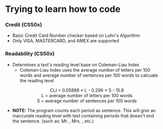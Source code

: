 # Trying to learn how to code

### Credit (CS50x)
* Basic Credit Card Number checker based on Luhn's Algorithm
* Only VISA, MASTERCARD, and AMEX are supported

### Readability (CS50x)
* Determines a text's reading level base on Coleman-Liau Index
  * Coleman-Liau Index uses the average number of letters per 100 words and average number of sentences per 100 words to calcuate the reading level
   <p align="center">CLI = 0.05888 * L - 0.296 * S - 15.8 <br/>L = average number of letters per 100 words <br/>S = average number of sentences per 100 words</p>
* **NOTE:** The program counts each period as sentence. This will give an inaccurate reading level with text containing periods that doesn't end the sentence. (such as: Mr. , Mrs. , etc.)
